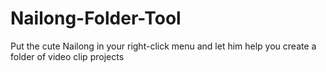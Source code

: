 # Nailong-Folder-Tool
Put the cute Nailong in your right-click menu and let him help you create a folder of video clip projects

